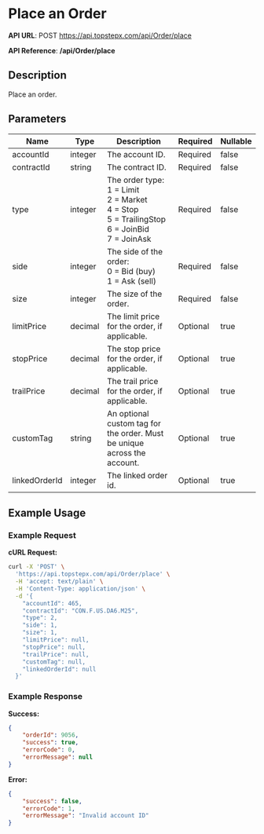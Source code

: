 # Place an Order

**API URL**: POST https://api.topstepx.com/api/Order/place

**API Reference**: **/api/Order/place**

## Description

Place an order.

## Parameters

| Name | Type | Description | Required | Nullable |
|------|------|-------------|----------|----------|
| accountId | integer | The account ID. | Required | false |
| contractId | string | The contract ID. | Required | false |
| type | integer | The order type:<br>1 = Limit<br>2 = Market<br>4 = Stop<br>5 = TrailingStop<br>6 = JoinBid<br>7 = JoinAsk | Required | false |
| side | integer | The side of the order:<br>0 = Bid (buy)<br>1 = Ask (sell) | Required | false |
| size | integer | The size of the order. | Required | false |
| limitPrice | decimal | The limit price for the order, if applicable. | Optional | true |
| stopPrice | decimal | The stop price for the order, if applicable. | Optional | true |
| trailPrice | decimal | The trail price for the order, if applicable. | Optional | true |
| customTag | string | An optional custom tag for the order. Must be unique across the account. | Optional | true |
| linkedOrderId | integer | The linked order id. | Optional | true |

## Example Usage

### Example Request

**cURL Request:**
```bash
curl -X 'POST' \
  'https://api.topstepx.com/api/Order/place' \
  -H 'accept: text/plain' \
  -H 'Content-Type: application/json' \
  -d '{
    "accountId": 465,
    "contractId": "CON.F.US.DA6.M25",
    "type": 2,
    "side": 1,
    "size": 1,
    "limitPrice": null,
    "stopPrice": null,
    "trailPrice": null,
    "customTag": null,
    "linkedOrderId": null
  }'
```

### Example Response

**Success:**
```json
{
    "orderId": 9056,
    "success": true,
    "errorCode": 0,
    "errorMessage": null
}
```

**Error:**
```json
{
    "success": false,
    "errorCode": 1,
    "errorMessage": "Invalid account ID"
}
```